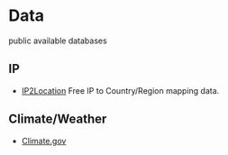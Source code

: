 # Data
public available databases

## IP
* [IP2Location](https://lite.ip2location.com/)
Free IP to Country/Region mapping data.


## Climate/Weather
* [Climate.gov](https://www.ncdc.noaa.gov/data-access/quick-links#loc-clim)

